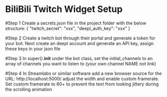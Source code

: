 # BiliBili Twitch Widget Setup
 
#Step 1
Create a secrets.json file in the project folder with the below structure:
{
    "twitch_secret": "xxx",
    "deepl_auth_key": "xxx"
}

#Step 2
Create a twitch bot through their portal and generate a token for your bot. Next create an deepl account and generate an API key, assign these keys in your json file

#Step 3
In super().__init__ under the bot class, set the initial_channels to an array of channels you want to listen to (your own channel NAME not link)

#Step 4
In Streamlabs or similar software add a new browser source for the URL: http://localhost:5000/ adjust the width and enable custom framerate. Set custom framerate to 60+ to prevent the text from looking jittery during the scrolling animation
